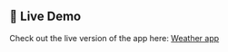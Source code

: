 ## 🚀 Live Demo
Check out the live version of the app here:
[Weather app](https://Kritthanya26.github.io/Weather-app/)
